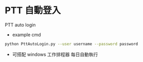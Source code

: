 # PTT 自動登入
PTT auto login

- example cmd

```sh
python PttAutoLogin.py --user username --password password
```

- 可搭配 windows 工作排程器 每日自動執行